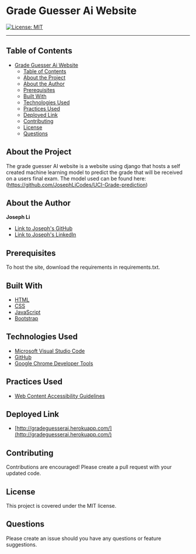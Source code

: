 # Grade Guesser Ai Website

[![License: MIT](https://img.shields.io/badge/License-MIT-yellow.svg)](https://opensource.org/licenses/MIT)


---

## Table of Contents

- [Grade Guesser Ai Website](#grade-guesser-ai-website)
  - [Table of Contents](#table-of-contents)
  - [About the Project](#about-the-project)
  - [About the Author](#about-the-author)
  - [Prerequisites](#prerequisites)
  - [Built With](#built-with)
  - [Technologies Used](#technologies-used)
  - [Practices Used](#practices-used)
  - [Deployed Link](#deployed-link)
  - [Contributing](#contributing)
  - [License](#license)
  - [Questions](#questions)

## About the Project

The grade guesser AI website is a website using django that hosts a self created machine learning model to predict the grade that will be received on a users final exam. The model used can be found here: (https://github.com/JosephLiCodes/UCI-Grade-prediction)
 

 
## About the Author
**Joseph Li**
- [Link to Joseph's GitHub](https://github.com/josephlicodes)
- [Link to Joseph's LinkedIn](https://linkedin.com/in/josephlicodes)

## Prerequisites

To host the site, download the requirements in requirements.txt. 

## Built With
* [HTML](https://developer.mozilla.org/en-US/docs/Web/HTML)
* [CSS](https://developer.mozilla.org/en-US/docs/Web/CSS)
* [JavaScript](https://developer.mozilla.org/en-US/docs/Web/JavaScript)
* [Bootstrap](https://getbootstrap.com/)

## Technologies Used

* [Microsoft Visual Studio Code](https://code.visualstudio.com/)
* [GitHub](https://github.com/)
* [Google Chrome Developer Tools](https://developer.chrome.com/docs/devtools/)
  

## Practices Used

* [Web Content Accessibility Guidelines](https://www.w3.org/WAI/standards-guidelines/wcag/)
  
## Deployed Link

* [http://gradeguesserai.herokuapp.com/](http://gradeguesserai.herokuapp.com/) 

## Contributing

Contributions are encouraged! Please create a pull request with your updated code.

## License

This project is covered under the MIT license.

## Questions

Please create an issue should you have any questions or feature suggestions.
